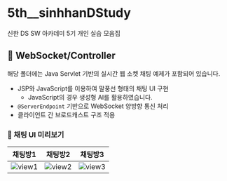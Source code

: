 # 5th__sinhhanDStudy
신한 DS SW 아카데미 5기 개인 실습 모음집

## 📂 WebSocket/Controller

해당 폴더에는 Java Servlet 기반의 실시간 웹 소켓 채팅 예제가 포함되어 있습니다.  
- JSP와 JavaScript를 이용하여 말풍선 형태의 채팅 UI 구현
  - JavaScript의 경우 생성형 AI를 활용하였습니다.
- `@ServerEndpoint` 기반으로 WebSocket 양방향 통신 처리  
- 클라이언트 간 브로드캐스트 구조 적용  

### 💬 채팅 UI 미리보기

| 채팅방1 | 채팅방2 | 채팅방3 |
|----------------|----------------|------------------|
| ![view1](https://github.com/user-attachments/assets/8f41704e-4471-409f-923b-4bdbc5badd43) | ![view2](https://github.com/user-attachments/assets/06c53585-064e-472f-acf9-fd010dec5ee1) | ![view3](https://github.com/user-attachments/assets/9ebdc7b1-54aa-4562-9d2f-b9dc516157bf) |
